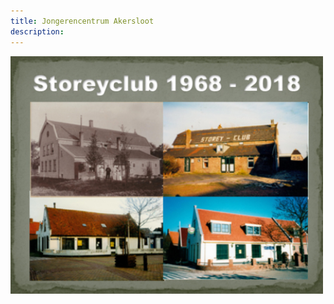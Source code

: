 ```yaml
---
title: Jongerencentrum Akersloot
description: 
---
```



![](https://raw.githubusercontent.com/storeyclubwebsite/storeyclubwebsite/master/images/Club68tot18.jpg) 